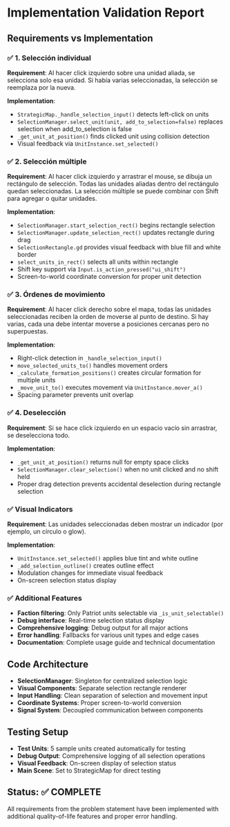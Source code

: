 # Implementation Validation Report

## Requirements vs Implementation

### ✅ 1. Selección individual
**Requirement**: Al hacer click izquierdo sobre una unidad aliada, se selecciona solo esa unidad. Si había varias seleccionadas, la selección se reemplaza por la nueva.

**Implementation**: 
- `StrategicMap._handle_selection_input()` detects left-click on units
- `SelectionManager.select_unit(unit, add_to_selection=false)` replaces selection when add_to_selection is false
- `_get_unit_at_position()` finds clicked unit using collision detection
- Visual feedback via `UnitInstance.set_selected()`

### ✅ 2. Selección múltiple  
**Requirement**: Al hacer click izquierdo y arrastrar el mouse, se dibuja un rectángulo de selección. Todas las unidades aliadas dentro del rectángulo quedan seleccionadas. La selección múltiple se puede combinar con Shift para agregar o quitar unidades.

**Implementation**:
- `SelectionManager.start_selection_rect()` begins rectangle selection
- `SelectionManager.update_selection_rect()` updates rectangle during drag
- `SelectionRectangle.gd` provides visual feedback with blue fill and white border
- `select_units_in_rect()` selects all units within rectangle
- Shift key support via `Input.is_action_pressed("ui_shift")`
- Screen-to-world coordinate conversion for proper unit detection

### ✅ 3. Órdenes de movimiento
**Requirement**: Al hacer click derecho sobre el mapa, todas las unidades seleccionadas reciben la orden de moverse al punto de destino. Si hay varias, cada una debe intentar moverse a posiciones cercanas pero no superpuestas.

**Implementation**:
- Right-click detection in `_handle_selection_input()`
- `move_selected_units_to()` handles movement orders
- `_calculate_formation_positions()` creates circular formation for multiple units
- `_move_unit_to()` executes movement via `UnitInstance.mover_a()`
- Spacing parameter prevents unit overlap

### ✅ 4. Deselección
**Requirement**: Si se hace click izquierdo en un espacio vacío sin arrastrar, se deselecciona todo.

**Implementation**:
- `_get_unit_at_position()` returns null for empty space clicks
- `SelectionManager.clear_selection()` when no unit clicked and no shift held
- Proper drag detection prevents accidental deselection during rectangle selection

### ✅ Visual Indicators
**Requirement**: Las unidades seleccionadas deben mostrar un indicador (por ejemplo, un círculo o glow).

**Implementation**:
- `UnitInstance.set_selected()` applies blue tint and white outline
- `_add_selection_outline()` creates outline effect
- Modulation changes for immediate visual feedback
- On-screen selection status display

### ✅ Additional Features
- **Faction filtering**: Only Patriot units selectable via `_is_unit_selectable()`
- **Debug interface**: Real-time selection status display
- **Comprehensive logging**: Debug output for all major actions
- **Error handling**: Fallbacks for various unit types and edge cases
- **Documentation**: Complete usage guide and technical documentation

## Code Architecture
- **SelectionManager**: Singleton for centralized selection logic
- **Visual Components**: Separate selection rectangle renderer
- **Input Handling**: Clean separation of selection and movement input
- **Coordinate Systems**: Proper screen-to-world conversion
- **Signal System**: Decoupled communication between components

## Testing Setup
- **Test Units**: 5 sample units created automatically for testing
- **Debug Output**: Comprehensive logging of all selection operations
- **Visual Feedback**: On-screen display of selection status
- **Main Scene**: Set to StrategicMap for direct testing

## Status: ✅ COMPLETE
All requirements from the problem statement have been implemented with additional quality-of-life features and proper error handling.